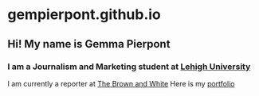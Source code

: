 # gempierpont.github.io
## Hi! My name is Gemma Pierpont
### I am a Journalism and Marketing student at [Lehigh University](https://www2.lehigh.edu/)
I am currently a reporter at [The Brown and White](https://thebrownandwhite.com/)
Here is my [portfolio](https://gempierpont.wixsite.com/gpierpontphotography)
